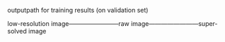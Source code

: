 outputpath for training results (on validation set)

low-resolution image————————raw image————————super-solved image
